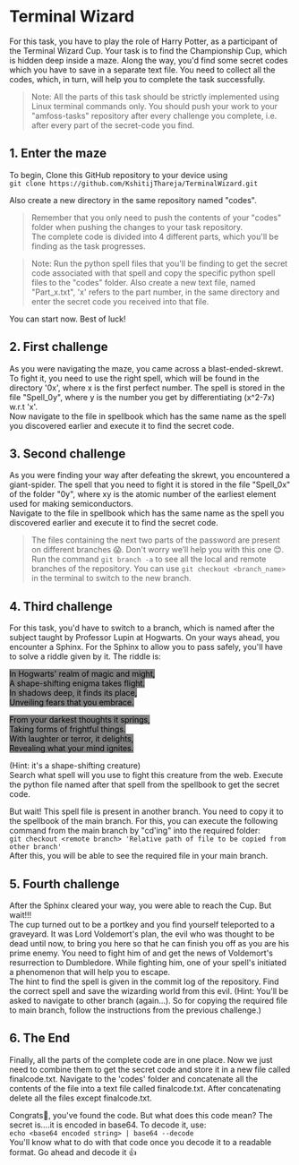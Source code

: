 # Terminal Wizard

For this task, you have to play the role of Harry Potter, as a participant of the Terminal Wizard Cup. Your task is to find the Championship Cup, which is hidden deep inside a maze. Along the way, you'd find some secret codes which you have to save in a separate text file. You need to collect all the codes, which, in turn, will help you to complete the task successfully.  

> Note: All the parts of this task should be strictly implemented using Linux terminal commands only. You should push your work to your "amfoss-tasks" repository after every challenge you complete, i.e. after every part of the secret-code you find. 


## 1. Enter the maze 

To begin, Clone this GitHub repository to your device using  
```git clone https://github.com/KshitijThareja/TerminalWizard.git```  

Also create a new directory in the same repository named "codes".  
> Remember that you only need to push the contents of your "codes" folder when pushing the changes to your task repository.  
The complete code is divided into 4 different parts, which you'll be finding as the task progresses.  

> Note: Run the python spell files that you'll be finding to get the secret code associated with that spell and copy the specific python spell files to the "codes" folder. Also create a new text file, named "Part_x.txt", 'x' refers to the part number, in the same directory and enter the secret code you received into that file.   

You can start now. Best of luck!  

## 2. First challenge

As you were navigating the maze, you came across a blast-ended-skrewt. To fight it, you need to use the right spell, which will be found in the directory '0x', where x is the first perfect number. The spell is stored in the file "Spell_0y", where y is the number you get by differentiating (x^2-7x) w.r.t 'x'.  
Now navigate to the file in spellbook which has the same name as the spell you discovered earlier and execute it to find the secret code.

## 3. Second challenge

As you were finding your way after defeating the skrewt, you encountered a giant-spider. The spell that you need to fight it is stored in the file "Spell_0x" of the folder "0y", where xy is the atomic number of the earliest element used for making semiconductors.  
Navigate to the file in spellbook which has the same name as the spell you discovered earlier and execute it to find the secret code.  

> The files containing the next two parts of the password are present on different branches 😱. Don't worry we’ll help you with this one 😊. Run the command `git branch -a` to see all the local and remote branches of the repository. You can use `git checkout <branch_name>` in the terminal to switch to the new branch.

## 4. Third challenge
For this task, you'd have to switch to a branch, which is named after the subject taught by Professor Lupin at Hogwarts.
On your ways ahead, you encounter a Sphinx. For the Sphinx to allow you to pass safely, you'll have to solve a riddle given by it. The riddle is:  

<mark style="background-color: grey">In Hogwarts' realm of magic and might,  
A shape-shifting enigma takes flight.  
In shadows deep, it finds its place,  
Unveiling fears that you embrace.</mark> 

<mark style="background-color: grey">From your darkest thoughts it springs,  
Taking forms of frightful things.  
With laughter or terror, it delights,  
Revealing what your mind ignites.</mark>   

(Hint: it's a shape-shifting creature)  
Search what spell will you use to fight this creature from the web. Execute the python file named after that spell from the spellbook to get the secret code.  

But wait! This spell file is present in another branch. You need to copy it to the spellbook of the main branch. For this, you can execute the following command from the main branch by "cd'ing" into the required folder:  
``` git checkout <remote branch> 'Relative path of file to be copied from other branch' ```   
After this, you will be able to see the required file in your main branch.  

## 5. Fourth challenge

After the Sphinx cleared your way, you were able to reach the Cup. But wait!!!  
The cup turned out to be a portkey and you find yourself teleported to a graveyard. It was Lord Voldemort's plan, the evil who was thought to be dead until now, to bring you here so that he can finish you off as you are his prime enemy. You need to fight him of and get the news of Voldemort's resurrection to Dumbledore. While fighting him, one of your spell's initiated a phenomenon that will help you to escape.  
The hint to find the spell is given in the commit log of the repository. Find the correct spell and save the wizarding world from this evil. 
(Hint: You'll be asked to navigate to other branch (again...). So for copying the required file to main branch, follow the instructions from the previous challenge.)  

## 6. The End
Finally, all the parts of the complete code are in one place. Now we just need to combine them to get the secret code and store it in a new file called finalcode.txt. Navigate to the 'codes' folder and concatenate all the contents of the file into a text file called finalcode.txt. After concatenating delete all the files except finalcode.txt.  

Congrats🎉, you've found the code. But what does this code mean?    The secret is....it is encoded in base64. To decode it, use:  
``` echo <base64 encoded string> | base64 --decode ```  
You'll know what to do with that code once you decode it to a readable format. Go ahead and decode it 👍
